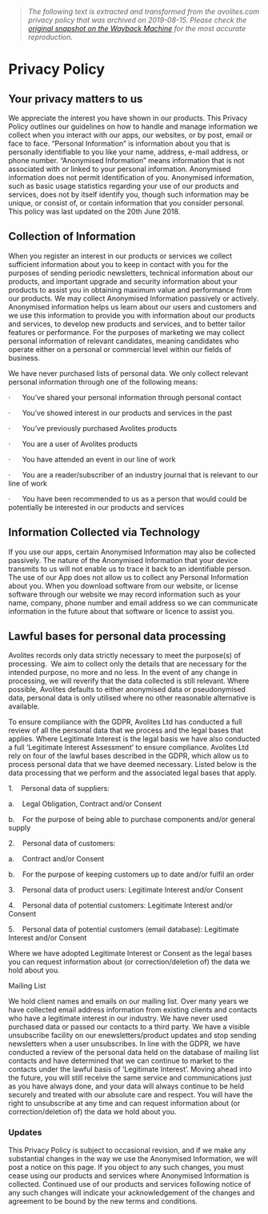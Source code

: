 > *The following text is extracted and transformed from the avolites.com privacy policy that was archived on 2019-08-15. Please check the [original snapshot on the Wayback Machine](https://web.archive.org/web/20190815182943id_/http%3A//www.avolites.com/privacy-policy) for the most accurate reproduction.*

# Privacy Policy

## Your privacy matters to us

We appreciate the interest you have shown in our products. This Privacy Policy outlines our guidelines on how to handle and manage information we collect when you interact with our apps, our websites, or by post, email or face to face. “Personal Information” is information about you that is personally identifiable to you like your name, address, e-mail address, or phone number. “Anonymised Information” means information that is not associated with or linked to your personal information. Anonymised information does not permit identification of you. Anonymised information, such as basic usage statistics regarding your use of our products and services, does not by itself identify you, though such information may be unique, or consist of, or contain information that you consider personal. This policy was last updated on the 20th June 2018.

## Collection of Information

When you register an interest in our products or services we collect sufficient information about you to keep in contact with you for the purposes of sending periodic newsletters, technical information about our products, and important upgrade and security information about your products to assist you in obtaining maximum value and performance from our products. We may collect Anonymised Information passively or actively. Anonymised information helps us learn about our users and customers and we use this information to provide you with information about our products and services, to develop new products and services, and to better tailor features or performance. For the purposes of marketing we may collect personal information of relevant candidates, meaning candidates who operate either on a personal or commercial level within our fields of business. 

We have never purchased lists of personal data. We only collect relevant personal information through one of the following means:

·      You’ve shared your personal information through personal contact

·      You’ve showed interest in our products and services in the past

·      You’ve previously purchased Avolites products

·      You are a user of Avolites products

·      You have attended an event in our line of work

·      You are a reader/subscriber of an industry journal that is relevant to our line of work

·      You have been recommended to us as a person that would could be potentially be interested in our products and services

## Information Collected via Technology

If you use our apps, certain Anonymised Information may also be collected passively. The nature of the Anonymised Information that your device transmits to us will not enable us to trace it back to an identifiable person. The use of our App does not allow us to collect any Personal Information about you. When you download software from our website, or license software through our website we may record information such as your name, company, phone number and email address so we can communicate information in the future about that software or licence to assist you.

## Lawful bases for personal data processing

Avolites records only data strictly necessary to meet the purpose(s) of processing.  We aim to collect only the details that are necessary for the intended purpose, no more and no less. In the event of any change in processing, we will reverify that the data collected is still relevant. Where possible, Avolites defaults to either anonymised data or pseudonymised data, personal data is only utilised where no other reasonable alternative is available.

To ensure compliance with the GDPR, Avolites Ltd has conducted a full review of all the personal data that we process and the legal bases that applies. Where Legitimate Interest is the legal basis we have also conducted a full ‘Legitimate Interest Assessment’ to ensure compliance. Avolites Ltd rely on four of the lawful bases described in the GDPR, which allow us to process personal data that we have deemed necessary. Listed below is the data processing that we perform and the associated legal bases that apply.

1.    Personal data of suppliers: 

a.    Legal Obligation, Contract and/or Consent

b.    For the purpose of being able to purchase components and/or general supply

2.    Personal data of customers: 

a.    Contract and/or Consent

b.    For the purpose of keeping customers up to date and/or fulfil an order

3.    Personal data of product users: Legitimate Interest and/or Consent

4.    Personal data of potential customers: Legitimate Interest and/or Consent

5.    Personal data of potential customers (email database): Legitimate Interest and/or Consent 

Where we have adopted Legitimate Interest or Consent as the legal bases you can request information about (or correction/deletion of) the data we hold about you.

Mailing List

We hold client names and emails on our mailing list. Over many years we have collected email address information from existing clients and contacts who have a legitimate interest in our industry. We have never used purchased data or passed our contacts to a third party. We have a visible unsubscribe facility on our enewsletters/product updates and stop sending newsletters when a user unsubscribes. In line with the GDPR, we have conducted a review of the personal data held on the database of mailing list contacts and have determined that we can continue to market to the contacts under the lawful basis of ‘Legitimate Interest’. Moving ahead into the future, you will still receive the same service and communications just as you have always done, and your data will always continue to be held securely and treated with our absolute care and respect. You will have the right to unsubscribe at any time and can request information about (or correction/deletion of) the data we hold about you.

### Updates

This Privacy Policy is subject to occasional revision, and if we make any substantial changes in the way we use the Anonymised Information, we will post a notice on this page. If you object to any such changes, you must cease using our products and services where Anonymised Information is collected. Continued use of our products and services following notice of any such changes will indicate your acknowledgement of the changes and agreement to be bound by the new terms and conditions.
